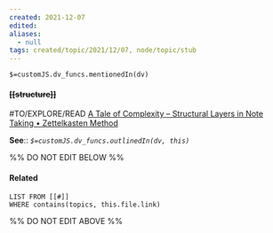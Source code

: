 ```yaml
---
created: 2021-12-07 
edited: 
aliases:
  - null
tags: created/topic/2021/12/07, node/topic/stub
---
```

`$=customJS.dv_funcs.mentionedIn(dv)`

#### <s class="topic-title">[[structure]]</s>

#TO/EXPLORE/READ [A Tale of Complexity – Structural Layers in Note Taking • Zettelkasten Method](https://zettelkasten.de/posts/three-layers-structure-zettelkasten/)

**See**::
*`$=customJS.dv_funcs.outlinedIn(dv, this)`*

%% DO NOT EDIT BELOW %%
#### Related 
```dataview
LIST FROM [[#]]
WHERE contains(topics, this.file.link)
```
%% DO NOT EDIT ABOVE %%

